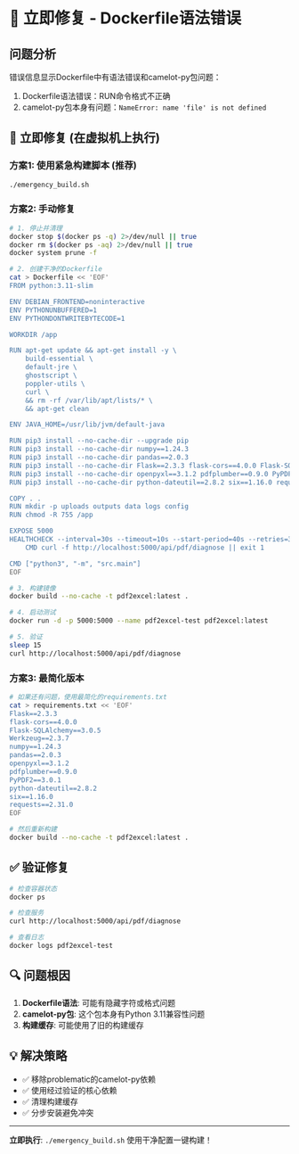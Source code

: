 # 🚨 立即修复 - Dockerfile语法错误

## 问题分析
错误信息显示Dockerfile中有语法错误和camelot-py包问题：
1. Dockerfile语法错误：RUN命令格式不正确
2. camelot-py包本身有问题：`NameError: name 'file' is not defined`

## 🔧 立即修复 (在虚拟机上执行)

### 方案1: 使用紧急构建脚本 (推荐)
```bash
./emergency_build.sh
```

### 方案2: 手动修复
```bash
# 1. 停止并清理
docker stop $(docker ps -q) 2>/dev/null || true
docker rm $(docker ps -aq) 2>/dev/null || true
docker system prune -f

# 2. 创建干净的Dockerfile
cat > Dockerfile << 'EOF'
FROM python:3.11-slim

ENV DEBIAN_FRONTEND=noninteractive
ENV PYTHONUNBUFFERED=1
ENV PYTHONDONTWRITEBYTECODE=1

WORKDIR /app

RUN apt-get update && apt-get install -y \
    build-essential \
    default-jre \
    ghostscript \
    poppler-utils \
    curl \
    && rm -rf /var/lib/apt/lists/* \
    && apt-get clean

ENV JAVA_HOME=/usr/lib/jvm/default-java

RUN pip3 install --no-cache-dir --upgrade pip
RUN pip3 install --no-cache-dir numpy==1.24.3
RUN pip3 install --no-cache-dir pandas==2.0.3
RUN pip3 install --no-cache-dir Flask==2.3.3 flask-cors==4.0.0 Flask-SQLAlchemy==3.0.5 Werkzeug==2.3.7
RUN pip3 install --no-cache-dir openpyxl==3.1.2 pdfplumber==0.9.0 PyPDF2==3.0.1
RUN pip3 install --no-cache-dir python-dateutil==2.8.2 six==1.16.0 requests==2.31.0

COPY . .
RUN mkdir -p uploads outputs data logs config
RUN chmod -R 755 /app

EXPOSE 5000
HEALTHCHECK --interval=30s --timeout=10s --start-period=40s --retries=3 \
    CMD curl -f http://localhost:5000/api/pdf/diagnose || exit 1

CMD ["python3", "-m", "src.main"]
EOF

# 3. 构建镜像
docker build --no-cache -t pdf2excel:latest .

# 4. 启动测试
docker run -d -p 5000:5000 --name pdf2excel-test pdf2excel:latest

# 5. 验证
sleep 15
curl http://localhost:5000/api/pdf/diagnose
```

### 方案3: 最简化版本
```bash
# 如果还有问题，使用最简化的requirements.txt
cat > requirements.txt << 'EOF'
Flask==2.3.3
flask-cors==4.0.0
Flask-SQLAlchemy==3.0.5
Werkzeug==2.3.7
numpy==1.24.3
pandas==2.0.3
openpyxl==3.1.2
pdfplumber==0.9.0
PyPDF2==3.0.1
python-dateutil==2.8.2
six==1.16.0
requests==2.31.0
EOF

# 然后重新构建
docker build --no-cache -t pdf2excel:latest .
```

## ✅ 验证修复
```bash
# 检查容器状态
docker ps

# 检查服务
curl http://localhost:5000/api/pdf/diagnose

# 查看日志
docker logs pdf2excel-test
```

## 🔍 问题根因
1. **Dockerfile语法**: 可能有隐藏字符或格式问题
2. **camelot-py包**: 这个包本身有Python 3.11兼容性问题
3. **构建缓存**: 可能使用了旧的构建缓存

## 💡 解决策略
- ✅ 移除problematic的camelot-py依赖
- ✅ 使用经过验证的核心依赖
- ✅ 清理构建缓存
- ✅ 分步安装避免冲突

---

**立即执行**: `./emergency_build.sh` 使用干净配置一键构建！